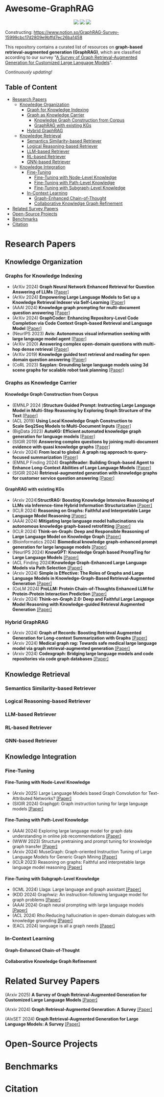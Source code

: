 # Awesome-GraphRAG

<div align="center">
    <a href="https://awesome.re"><img src="https://awesome.re/badge.svg"/></a>
    <a href="http://makeapullrequest.com"><img src="https://img.shields.io/badge/PRs-welcome-green.svg"/></a>
    <a href="http://makeapullrequest.com"><img src="https://img.shields.io/github/stars/DEEP-PolyU/Awesome-GraphRAG"/></a>
</div>

Constructing: https://www.notion.so/GraphRAG-Survey-15999cbc17d2809e9bffd7ec26ba1458

This repository contains a curated list of resources on **graph-based retrieval-augmented generation (GraphRAG)**, which are classified according to our survey "[A Survey of Graph Retrieval-Augmented Generation for Customized Large Language Models]()".

*Continuously updating!*

## Table of Content
- [Research Papers](#research-papers)
    - [Knowledge Organization](#knowledge-organization)
        - [Graph for Knowledge Indexing](#graphs-for-knowledge-indexing)
        - [Graph as Knowledge Carrier](#graphs-as-knowledge-carrier)
            - [Knowledge Graph Construction from Corpus](#knowledge-graph-construction-from-corpus)
            - [GraphRAG with existing KGs](#graphrag-with-existing-kgs)
        - [Hybrid GraphRAG](#hybrid-graphrag)
    - [Knowledge Retrieval](#knowledge-retrieval)
        - [Semantics Similarity-based Retriever](#semantics-similarity-based-retriever)
        - [Logical Reasoning-based Retriever](#logical-reasoning-based-retriever)
        - [LLM-based Retriever](#llm-based-retriever)
        - [RL-based Retriever](#rl-based-retriever)
        - [GNN-based Retriever](#gnn-based-retriever)
    - [Knowledge Integration](#knowledge-integration)
        - [Fine-Tuning](#fine-tuning)
            - [Fine-Tuning with Node-Level Knowledge](#fine-tuning-with-node-level-knowledge)
            - [Fine-Tuning with Path-Level Knowledge](#fine-tuning-with-path-level-knowledge)
            - [Fine-Tuning with Subgraph-Level Knowledge](#fine-tuning-with-subgraph-level-knowledge)
        - [In-Context Learning](#in-context-learning)
            - [Graph-Enhanced Chain-of-Thought](#graph-enhanced-chain-of-thought)
            - [Collaborative Knowledge Graph Refinement](#collaborative-knowledge-graph-refinement)
- [Related Survey Papers](#related-survey-papers)
- [Open-Source Projects](#open-source-projects)
- [Benchmarks](#benchmarks)
- [Citation](#citation)


# Research Papers
## Knowledge Organization
### Graphs for Knowledge Indexing
- (ArXiv 2024) **Graph Neural Network Enhanced Retrieval for Question Answering of LLMs** [[Paper]](https://arxiv.org/abs/2406.06572)
- (ArXiv 2024) **Empowering Large Language Models to Set up a Knowledge Retrieval Indexer via Self-Learning** [[Paper]](https://arxiv.org/abs/2405.16933)
- (AAAI 2024) **Knowledge graph prompting for multi-document question answering** [[Paper]](https://www.overleaf.com/project/667419080bc7191bc75f5880)
- (ArXiv 2024) **GraphCoder: Enhancing Repository-Level Code Completion via Code Context Graph-based Retrieval and Language Model** [[Paper]](https://arxiv.org/abs/2406.07003)
- (NeurIPS 2023) **Avis: Autonomous visual information seeking with large language model agent** [[Paper]](https://openreview.net/forum?id=7EMphtUgCI&noteId=yGw4rbGozi)
- (ArXiv 2020) **Answering complex open-domain questions with multi-hop dense retrieval** [[Paper]](https://arxiv.org/abs/2009.12756)
- (ArXiv 2019) **Knowledge guided text retrieval and reading for open domain question answering** [[Paper]](https://arxiv.org/abs/1911.03868)
- (CoRL 2023) **Sayplan: Grounding large language models using 3d scene graphs for scalable robot task planning** [[Paper]](https://proceedings.mlr.press/v229/rana23a/rana23a.pdf)
### Graphs as Knowledge Carrier
#### Knowledge Graph Construction from Corpus
- (EMNLP 2024 )**Structure Guided Prompt: Instructing Large Language Model in Multi-Step Reasoning by Exploring Graph Structure of the Text** [[Paper]](https://aclanthology.org/2024.emnlp-main.528.pdf)
- (ACL 2019) **Using Local Knowledge Graph Construction to Scale Seq2Seq Models to Multi-Document Inputs** [[Paper]](https://aclanthology.org/D19-1428.pdf)
- (BigData 2023) **AutoKG: Efficient automated knowledge graph generation for language models** [[Paper]](https://ieeexplore.ieee.org/abstract/document/10386454)
- (SIGIR 2019) **Answering complex questions by joining multi-document evidence with quasi knowledge graphs** [[Paper]](https://dl.acm.org/doi/10.1145/3331184.3331252)
- (Arxiv 2024) **From local to global: A graph rag approach to query-focused summarization** [[Paper]](https://arxiv.org/abs/2404.16130)
- (EMNLP Finding 2024) **GraphReader: Building Graph-based Agent to Enhance Long-Context Abilities of Large Language Models** [[Paper]](https://aclanthology.org/2024.findings-emnlp.746/)
- (SIGIR 2024) **Retrieval-augmented generation with knowledge graphs for customer service question answering** [[Paper]](https://dl.acm.org/doi/abs/10.1145/3626772.3661370)
#### GraphRAG with existing KGs
- (Arxiv 2024)**StructRAG: Boosting Knowledge Intensive Reasoning of LLMs via Inference-time Hybrid Information Structurization** [[Paper]](https://arxiv.org/abs/2410.08815)
- (ICLR 2024) **Reasoning on Graphs: Faithful and Interpretable Large Language Model Reasoning** [[Paper]](https://openreview.net/forum?id=ZGNWW7xZ6Q)
- (AAAI 2024) **Mitigating large language model hallucinations via autonomous knowledge graph-based retrofitting** [[Paper]](https://dl.acm.org/doi/10.1609/aaai.v38i16.29770)
- (ICLR 2024) **Think-on-Graph: Deep and Responsible Reasoning of Large Language Model on Knowledge Graph** [[Paper]](https://openreview.net/forum?id=nnVO1PvbTv)
- (Bioinformatics 2024) **Biomedical knowledge graph-enhanced prompt generation for large language models** [[Paper]](https://academic.oup.com/bioinformatics/article/40/9/btae560/7759620)
- (NeurIPS 2024) **KnowGPT: Knowledge Graph based PrompTing for Large Language Models** [[Paper]](https://openreview.net/forum?id=PacBluO5m7&referrer=%5Bthe%20profile%20of%20Daochen%20Zha%5D(%2Fprofile%3Fid%3D~Daochen_Zha1))
- (ACL Finding 2024)**Knowledge Graph-Enhanced Large Language Models via Path Selection** [[Paper]](https://aclanthology.org/2024.findings-acl.376/)
- (Arxiv 2024) **Simple is Effective: The Roles of Graphs and Large Language Models in Knowledge-Graph-Based Retrieval-Augmented Generation** [[Paper]](https://arxiv.org/abs/2410.20724)
- (CoLM 2024) **ProLLM: Protein Chain-of-Thoughts Enhanced LLM for Protein-Protein Interaction Prediction** [[Paper]](https://openreview.net/forum?id=2nTzomzjjb#discussion)
- (Arxiv 2024) **Think-on-Graph 2.0: Deep and Faithful Large Language Model Reasoning with Knowledge-guided Retrieval Augmented Generation** [[Paper]](https://arxiv.org/abs/2407.10805)
### Hybrid GraphRAG
- (Arxiv 2024) **Graph of Records: Boosting Retrieval Augmented Generation for Long-context Summarization with Graphs** [[Paper]](https://arxiv.org/abs/2410.11001)
- (Arxiv 2024) **Medical graph rag: Towards safe medical large language model via graph retrieval-augmented generation** [[Paper]](https://arxiv.org/abs/2408.04187)
- (Arxiv 2024) **Codexgraph: Bridging large language models and code repositories via code graph databases** [[Paper]](https://arxiv.org/abs/2408.03910)
## Knowledge Retrieval

### Semantics Similarity-based Retriever

### Logical Reasoning-based Retriever

### LLM-based Retriever

### RL-based Retriever

### GNN-based Retriever

## Knowledge Integration
### Fine-Tuning
#### Fine-Tuning with Node-Level Knowledge
- (Arxiv 2025) Large Language Models based Graph Convolution for Text-Attributed Networks? [[Paper]](https://openreview.net/forum?id=x5FfUvsLIE)
- (SIGIR 2024) Graphgpt: Graph instruction tuning for large language models [[Paper]](https://dl.acm.org/doi/10.1145/3626772.3657775)
#### Fine-Tuning with Path-Level Knowledge
- (AAAI 2024) Exploring large language model for graph data understanding in online job recommendations [[Paper]](https://dl.acm.org/doi/10.1609/aaai.v38i8.28769)
- (WWW 2023) Structure pretraining and prompt tuning for knowledge graph transfer [[Paper]](https://dl.acm.org/doi/10.1145/3543507.3583301)
- (Arxiv 2024) MuseGraph: Graph-oriented Instruction Tuning of Large Language Models for Generic Graph Mining [[Paper]](https://arxiv.org/pdf/2403.04780)
- (ICLR 2023) Reasoning on graphs: Faithful and interpretable large language model reasoning [[Paper]](https://openreview.net/forum?id=ZGNWW7xZ6Q)
#### Fine-Tuning with Subgraph-Level Knowledge
- (ICML 2024) Llaga: Large language and graph assistant [[Paper]](https://openreview.net/pdf?id=B48Pzc4oKi)
- (KDD 2024) Graphwiz: An instruction-following language model for graph problems [[Paper]](https://graph-wiz.github.io/)
- (AAAI 2024) Graph neural prompting with large language models [[Paper]](https://dl.acm.org/doi/10.1609/aaai.v38i17.29875)
- (ACL 2024) Rho:Reducing hallucination in open-domain dialogues with knowledge
grounding [[Paper]](https://aclanthology.org/2023.findings-acl.275/)
- (EACL 2024) language is all a graph needs [[Paper]](https://aclanthology.org/2024.findings-eacl.132.pdf)
### In-Context Learning
#### Graph-Enhanced Chain-of-Thought

#### Collaborative Knowledge Graph Refinement

# Related Survey Papers
(Arxiv 2025) **A Survey of Graph Retrieval-Augmented Generation for Customized Large Language Models** [[Paper]]() 

(Arxiv 2024) **Graph Retrieval-Augmented Generation: A Survey** [[Paper]](https://arxiv.org/pdf/2408.08921)

(AIxSET 2024) **Graph Retrieval-Augmented Generation for Large Language Models: A Survey** [[Paper]](https://papers.ssrn.com/sol3/Delivery.cfm?abstractid=4895062)

# Open-Source Projects

# Benchmarks


# Citation
```

```
